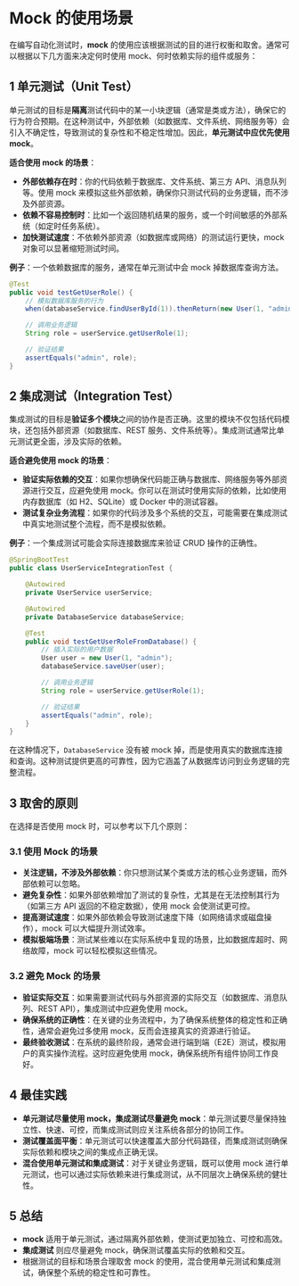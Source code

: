 # Mock 的使用场景

在编写自动化测试时，**mock** 的使用应该根据测试的目的进行权衡和取舍。通常可以根据以下几方面来决定何时使用 mock、何时依赖实际的组件或服务：

## 1 **单元测试（Unit Test）**

单元测试的目标是**隔离**测试代码中的某一小块逻辑（通常是类或方法），确保它的行为符合预期。在这种测试中，外部依赖（如数据库、文件系统、网络服务等）会引入不确定性，导致测试的复杂性和不稳定性增加。因此，**单元测试中应优先使用 mock**。

**适合使用 mock 的场景**：
- **外部依赖存在时**：你的代码依赖于数据库、文件系统、第三方 API、消息队列等。使用 mock 来模拟这些外部依赖，确保你只测试代码的业务逻辑，而不涉及外部资源。
- **依赖不容易控制时**：比如一个返回随机结果的服务，或一个时间敏感的外部系统（如定时任务系统）。
- **加快测试速度**：不依赖外部资源（如数据库或网络）的测试运行更快，mock 对象可以显著缩短测试时间。

**例子**：一个依赖数据库的服务，通常在单元测试中会 mock 掉数据库查询方法。

```java
@Test
public void testGetUserRole() {
    // 模拟数据库服务的行为
    when(databaseService.findUserById(1)).thenReturn(new User(1, "admin"));

    // 调用业务逻辑
    String role = userService.getUserRole(1);

    // 验证结果
    assertEquals("admin", role);
}
```

## 2 **集成测试（Integration Test）**

集成测试的目标是**验证多个模块**之间的协作是否正确。这里的模块不仅包括代码模块，还包括外部资源（如数据库、REST 服务、文件系统等）。集成测试通常比单元测试更全面，涉及实际的依赖。

**适合避免使用 mock 的场景**：
- **验证实际依赖的交互**：如果你想确保代码能正确与数据库、网络服务等外部资源进行交互，应避免使用 mock。你可以在测试时使用实际的依赖，比如使用内存数据库（如 H2、SQLite）或 Docker 中的测试容器。
- **测试复杂业务流程**：如果你的代码涉及多个系统的交互，可能需要在集成测试中真实地测试整个流程，而不是模拟依赖。

**例子**：一个集成测试可能会实际连接数据库来验证 CRUD 操作的正确性。

```java
@SpringBootTest
public class UserServiceIntegrationTest {

    @Autowired
    private UserService userService;

    @Autowired
    private DatabaseService databaseService;

    @Test
    public void testGetUserRoleFromDatabase() {
        // 插入实际的用户数据
        User user = new User(1, "admin");
        databaseService.saveUser(user);

        // 调用业务逻辑
        String role = userService.getUserRole(1);

        // 验证结果
        assertEquals("admin", role);
    }
}
```

在这种情况下，`DatabaseService` 没有被 mock 掉，而是使用真实的数据库连接和查询。这种测试提供更高的可靠性，因为它涵盖了从数据库访问到业务逻辑的完整流程。

## 3 **取舍的原则**

在选择是否使用 mock 时，可以参考以下几个原则：

### 3.1 **使用 Mock 的场景**

- **关注逻辑，不涉及外部依赖**：你只想测试某个类或方法的核心业务逻辑，而外部依赖可以忽略。
- **避免复杂性**：如果外部依赖增加了测试的复杂性，尤其是在无法控制其行为（如第三方 API 返回的不稳定数据），使用 mock 会使测试更可控。
- **提高测试速度**：如果外部依赖会导致测试速度下降（如网络请求或磁盘操作），mock 可以大幅提升测试效率。
- **模拟极端场景**：测试某些难以在实际系统中复现的场景，比如数据库超时、网络故障，mock 可以轻松模拟这些情况。

### 3.2 **避免 Mock 的场景**

- **验证实际交互**：如果需要测试代码与外部资源的实际交互（如数据库、消息队列、REST API），集成测试中应避免使用 mock。
- **确保系统的正确性**：在关键的业务流程中，为了确保系统整体的稳定性和正确性，通常会避免过多使用 mock，反而会连接真实的资源进行验证。
- **最终验收测试**：在系统的最终阶段，通常会进行端到端（E2E）测试，模拟用户的真实操作流程。这时应避免使用 mock，确保系统所有组件协同工作良好。

## 4 **最佳实践**

- **单元测试尽量使用 mock，集成测试尽量避免 mock**：单元测试要尽量保持独立性、快速、可控，而集成测试则应关注系统各部分的协同工作。
- **测试覆盖面平衡**：单元测试可以快速覆盖大部分代码路径，而集成测试则确保实际依赖和模块之间的集成点正确无误。
- **混合使用单元测试和集成测试**：对于关键业务逻辑，既可以使用 mock 进行单元测试，也可以通过实际依赖来进行集成测试，从不同层次上确保系统的健壮性。

## 5 总结

- **mock** 适用于单元测试，通过隔离外部依赖，使测试更加独立、可控和高效。
- **集成测试** 则应尽量避免 mock，确保测试覆盖实际的依赖和交互。
- 根据测试的目标和场景合理取舍 mock 的使用，混合使用单元测试和集成测试，确保整个系统的稳定性和可靠性。
